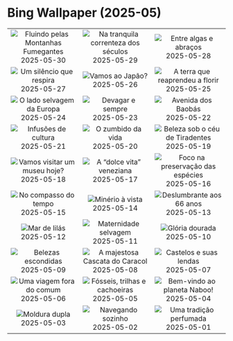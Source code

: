 # Bing Wallpaper (2025-05)

|  |  |  |
|:---:|:---:|:---:|
| ![](https://www.bing.com/th?id=OHR.LittlePigeonRiver_PT-BR7889046917_400x240.jpg "Fluindo pelas Montanhas Fumegantes") 2025-05-30 | ![](https://www.bing.com/th?id=OHR.MiravetSpain_PT-BR7483184425_400x240.jpg "Na tranquila correnteza dos séculos") 2025-05-29 | ![](https://www.bing.com/th?id=OHR.KelpOtter_PT-BR7205269839_400x240.jpg "Entre algas e abraços") 2025-05-28 |
| ![](https://www.bing.com/th?id=OHR.DiaMataAtlantica2025_PT-BR6905728982_400x240.jpg "Um silêncio que respira") 2025-05-27 | ![](https://www.bing.com/th?id=OHR.Arashiyama2025_PT-BR6176827383_400x240.jpg "Vamos ao Japão?") 2025-05-26 | ![](https://www.bing.com/th?id=OHR.ButchartFlowers_PT-BR7345483854_400x240.jpg "A terra que reaprendeu a florir") 2025-05-25 |
| ![](https://www.bing.com/th?id=OHR.JotunheimenPark_PT-BR4332808670_400x240.jpg "O lado selvagem da Europa") 2025-05-24 | ![](https://www.bing.com/th?id=OHR.ButterflyTurtle_PT-BR4108571272_400x240.jpg "Devagar e sempre") 2025-05-23 | ![](https://www.bing.com/th?id=OHR.BaobabAvenue_PT-BR2482029960_400x240.jpg "Avenida dos Baobás") 2025-05-22 |
| ![](https://www.bing.com/th?id=OHR.SongyangTeaGarden_PT-BR1905535535_400x240.jpg "Infusões de cultura") 2025-05-21 | ![](https://www.bing.com/th?id=OHR.HoneyBeeLavender_PT-BR9232518610_400x240.jpg "O zumbido da vida") 2025-05-20 | ![](https://www.bing.com/th?id=OHR.TiradentesMinasGerais_PT-BR9045751128_400x240.jpg "Beleza sob o céu de Tiradentes") 2025-05-19 |
| ![](https://www.bing.com/th?id=OHR.DufyRoom_PT-BR8646491338_400x240.jpg "Vamos visitar um museu hoje?") 2025-05-18 | ![](https://www.bing.com/th?id=OHR.VeniceLagoon_PT-BR8587771940_400x240.jpg "A “dolce vita” veneziana") 2025-05-17 | ![](https://www.bing.com/th?id=OHR.GreenMacaw_PT-BR8455225327_400x240.jpg "Foco na preservação das espécies") 2025-05-16 |
| ![](https://www.bing.com/th?id=OHR.LondonParliament_PT-BR5394020420_400x240.jpg "No compasso do tempo") 2025-05-15 | ![](https://www.bing.com/th?id=OHR.SardiniaFlavia_PT-BR4719192725_400x240.jpg "Minério à vista") 2025-05-14 | ![](https://www.bing.com/th?id=OHR.TorresChile_PT-BR4534692189_400x240.jpg "Deslumbrante aos 66 anos") 2025-05-13 |
| ![](https://www.bing.com/th?id=OHR.IrisGarden_PT-BR4328394964_400x240.jpg "Mar de lilás") 2025-05-12 | ![](https://www.bing.com/th?id=OHR.LeopardMother_PT-BR3379909644_400x240.jpg "Maternidade selvagem") 2025-05-11 | ![](https://www.bing.com/th?id=OHR.MinnesotaRotunda_PT-BR2639700452_400x240.jpg "Glória dourada") 2025-05-10 |
| ![](https://www.bing.com/th?id=OHR.FumacinhaBahia_PT-BR0440078650_400x240.jpg "Belezas escondidas") 2025-05-09 | ![](https://www.bing.com/th?id=OHR.DiaNacionalTurismo2025_PT-BR1293599256_400x240.jpg "A majestosa Cascata do Caracol") 2025-05-08 | ![](https://www.bing.com/th?id=OHR.DunluceIreland_PT-BR4554563942_400x240.jpg "Castelos e suas lendas") 2025-05-07 |
| ![](https://www.bing.com/th?id=OHR.FlyoverNamibia_PT-BR8374548592_400x240.jpg "Uma viagem fora do comum") 2025-05-06 | ![](https://www.bing.com/th?id=OHR.YohoNP_PT-BR7613971395_400x240.jpg "Fósseis, trilhas e cachoeiras") 2025-05-05 | ![](https://www.bing.com/th?id=OHR.SevilleNaboo_PT-BR1882762485_400x240.jpg "Bem-vindo ao planeta Naboo!") 2025-05-04 |
| ![](https://www.bing.com/th?id=OHR.ArchesGalaxy_PT-BR5466273548_400x240.jpg "Moldura dupla") 2025-05-03 | ![](https://www.bing.com/th?id=OHR.BrazilHeron_PT-BR4897621554_400x240.jpg "Navegando sozinho") 2025-05-02 | ![](https://www.bing.com/th?id=OHR.PinkPlumeria_PT-BR2515554490_400x240.jpg "Uma tradição perfumada") 2025-05-01 |
